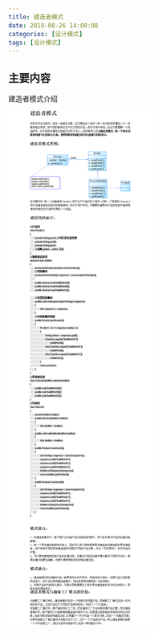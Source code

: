 ```yaml
---
title: 建造者模式
date: 2019-08-26 14:00:08
categories: [设计模式]
tags: [设计模式]
---
```


## 主要内容
建造者模式介绍
<!-- more -->
![建造者模式.png](2019-08-26-建造者模式/建造者模式.png)

